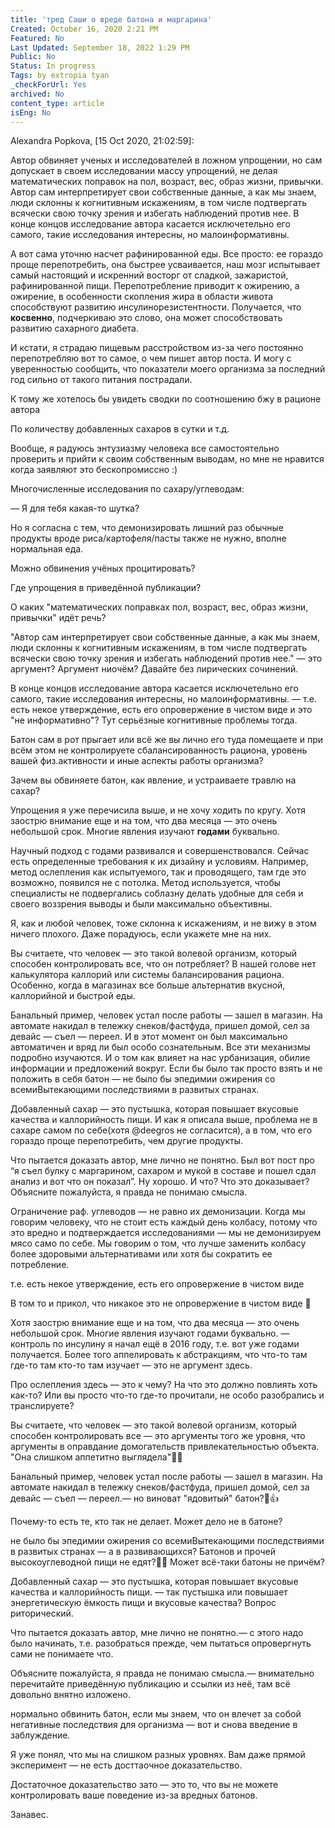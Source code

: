 ```yaml
---
title: 'тред Саши о вреде батона и маргарина'
Created: October 16, 2020 2:21 PM
Featured: No
Last Updated: September 18, 2022 1:29 PM
Public: No
Status: In progress
Tags: by extropia tyan
_checkForUrl: Yes
archived: No
content_type: article
isEng: No
---
```


Alexandra Popkova, [15 Oct 2020, 21:02:59]:

Автор обвиняет ученых и исследователей в ложном упрощении, но сам допускает в своем исследовании массу упрощений, не делая математических поправок на пол, возраст, вес, образ жизни, привычки. Автор сам интерпретирует свои собственные данные, а как мы знаем, люди склонны к когнитивным искажениям, в том числе подтвергать всячески свою точку зрения и избегать наблюдений против нее. В конце концов исследование автора касается исключетельно его самого, такие исследования интересны, но малоинформативны.

А вот сама уточню насчет рафинированной еды. Все просто: ее гораздо проще перепотребить, она быстрее усваивается, наш мозг испытывает самый настоящий и искренний восторг от сладкой, зажаристой, рафинированной пищи. Перепотребление приводит к ожирению, а ожирение, в особенности скопления жира в области живота способствуют развитию инсулинорезистентности. Получается, что **косвенно**, подчеркиваю это слово, она может способствовать развитию сахарного диабета.

И кстати, я страдаю пищевым расстройством из-за чего постоянно перепотребляю вот то самое, о чем пишет автор поста. И могу с уверенностью сообщить, что показатели моего организма за последний год сильно от такого питания пострадали.

К тому же хотелось бы увидеть сводки по соотношению бжу в рационе автора

По количеству добавленных сахаров в сутки и т.д.

Вообще, я радуюсь энтузиазму человека все самостоятельно проверить и прийти к своим собственным выводам, но мне не нравится когда заявляют это бескопромиссно :)

Многочисленные исследования по сахару/углеводам:

— Я для тебя какая-то шутка?

Но я согласна с тем, что демонизировать лишний раз обычные продукты вроде риса/картофеля/пасты также не нужно, вполне нормальная еда.

Можно обвинения учёных процитировать?

Где упрощения в приведённой публикации?

О каких "математических поправках пол, возраст, вес, образ жизни, привычки" идёт речь?

"Автор сам интерпретирует свои собственные данные, а как мы знаем, люди склонны к когнитивным искажениям, в том числе подтвергать всячески свою точку зрения и избегать наблюдений против нее." — это аргумент? Аргумент ниочём? Давайте без лирических сочинений.

В конце концов исследование автора касается исключетельно его самого, такие исследования интересны, но малоинформативны. — т.е. есть некое утверждение, есть его опровержение в чистом виде и это "не информативно"? Тут серьёзные когнитивные проблемы тогда.

Батон сам в рот прыгает или всё же вы лично его туда помещаете и при всём этом не контролируете сбалансированность рациона, уровень вашей физ.активности и иные аспекты работы организма?

Зачем вы обвиняете батон, как явление, и устраиваете травлю на сахар?

Упрощения я уже перечисила выше, и не хочу ходить по кругу. Хотя заострю внимание еще и на том, что два месяца — это очень небольшой срок. Многие явления изучают **годами** буквально.

Научный подход с годами развивался и совершенствовался. Сейчас есть определенные требования к их дизайну и условиям. Например, метод ослепления как испытуемого, так и проводящего, там где это возможно, появился не с потолка. Метод используется, чтобы специалисты не подвергались соблазну делать удобные для себя и своего воззрения выводы и были максимально объективны.

Я, как и любой человек, тоже склонна к искажениям, и не вижу в этом ничего плохого. Даже порадуюсь, если укажете мне на них.

Вы считаете, что человек — это такой волевой организм, который способен контролировать все, что он потребляет? В нашей голове нет калькулятора каллорий или системы балансирования рациона. Особенно, когда в магазинах все больше альтернатив вкусной, каллорийной и быстрой еды.

Банальный пример, человек устал после работы — зашел в магазин. На автомате накидал в тележку снеков/фастфуда, пришел домой, сел за девайс — съел — переел. И в этот момент он был максимально автоматичен и вряд ли был особо сознательным. Все эти механизмы подробно изучаются. И о том как влияет на нас урбанизация, обилие информации и предложений вокруг. Если бы было так просто взять и не положить в себя батон — не было бы эпедимии ожирения со всемиВытекающими последствиями в развитых странах.

Добавленный сахар — это пустышка, которая повышает вкусовые качества и каллорийность пищи. И как я описала выше, проблема не в сахаре самом по себе(хотя @deegros не согласится), а в том, что его гораздо проще перепотребить, чем другие продукты.

Что пытается доказать автор, мне лично не понятно. Был вот пост про “я съел булку с маргарином, сахаром и мукой в составе и пошел сдал анализ и вот что он показал”. Ну хорошо. И что? Что это доказывает? Объясните пожалуйста, я правда не понимаю смысла.

Ограничение раф. углеводов — не равно их демонизации. Когда мы говорим человеку, что не стоит есть каждый день колбасу, потому что это вредно и подтверждается исследованиями — мы не демонизируем мясо само по себе. Мы говорим о том, что лучше заменить колбасу более здоровыми альтернативами или хотя бы сократить ее потребление.

т.е. есть некое утверждение, есть его опровержение в чистом виде

В том то и прикол, что никакое это не опровержение в чистом виде 🙈

Хотя заострю внимание еще и на том, что два месяца — это очень небольшой срок. Многие явления изучают годами буквально. — контроль по инсулину я начал ещё в 2016 году, т.е. вот уже годами получается. Более того аппелировать к абстракциям, что что-то там где-то там кто-то там изучает — это не аргумент здесь.

Про ослепления здесь — это к чему? На что это должно повлиять хоть как-то? Или вы просто что-то где-то прочитали, не особо разобрались и транслируете?

Вы считаете, что человек — это такой волевой организм, который способен контролировать все — это аргументы того же уровня, что аргументы в оправдание домогательств привлекательностью объекта. "Она слишком аппетитно выглядела"🤷‍♂️

Банальный пример, человек устал после работы — зашел в магазин. На автомате накидал в тележку снеков/фастфуда, пришел домой, сел за девайс — съел — переел.— но виноват "ядовитый" батон?👏👍

Почему-то есть те, кто так не делает. Может дело не в батоне?

не было бы эпедимии ожирения со всемиВытекающими последствиями в развитых странах — а в развивающихся? Батонов и прочей высокоуглеводной пищи не едят?🤷‍♂️ Может всё-таки батоны не причём?

Добавленный сахар — это пустышка, которая повышает вкусовые качества и каллорийность пищи. — так пустышка или повышает энергетическую ёмкость пищи и вкусовые качества? Вопрос риторический.

Что пытается доказать автор, мне лично не понятно.— с этого надо было начинать, т.е. разобраться прежде, чем пытаться опровергнуть сами не понимаете что.

Объясните пожалуйста, я правда не понимаю смысла.— внимательно перечитайте приведённую публикацию и ссылки из неё, там всё довольно внятно изложено.

нормально обвинить батон, если мы знаем, что он влечет за собой негативные последствия для организма — вот и снова введение в заблуждение.

Я уже понял, что мы на слишком разных уровнях. Вам даже прямой эксперимент — не есть досттаочное доказательство.

Достаточное доказательство зато — это то, что вы не можете контролировать ваше поведение из-за вредных батонов.

Занавес.
